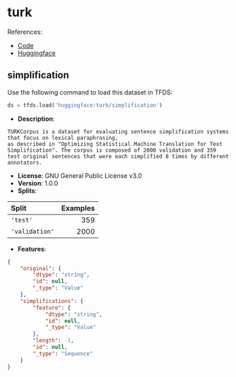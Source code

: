 # turk

References:

*   [Code](https://github.com/huggingface/datasets/blob/master/datasets/turk)
*   [Huggingface](https://huggingface.co/datasets/turk)


## simplification


Use the following command to load this dataset in TFDS:

```python
ds = tfds.load('huggingface:turk/simplification')
```

*   **Description**:

```
TURKCorpus is a dataset for evaluating sentence simplification systems that focus on lexical paraphrasing,
as described in "Optimizing Statistical Machine Translation for Text Simplification". The corpus is composed of 2000 validation and 359 test original sentences that were each simplified 8 times by different annotators.
```

*   **License**: GNU General Public License v3.0
*   **Version**: 1.0.0
*   **Splits**:

Split  | Examples
:----- | -------:
`'test'` | 359
`'validation'` | 2000

*   **Features**:

```json
{
    "original": {
        "dtype": "string",
        "id": null,
        "_type": "Value"
    },
    "simplifications": {
        "feature": {
            "dtype": "string",
            "id": null,
            "_type": "Value"
        },
        "length": -1,
        "id": null,
        "_type": "Sequence"
    }
}
```


